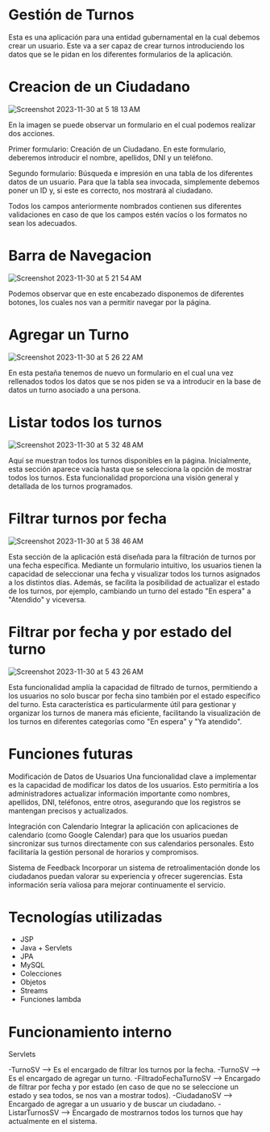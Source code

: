 # Gestión de Turnos

Esta es una aplicación para una entidad gubernamental en la cual debemos crear un usuario. Este va a ser capaz de crear turnos introduciendo los datos que se le pidan en los diferentes formularios de la aplicación.

# Creacion de un Ciudadano

![Screenshot 2023-11-30 at 5 18 13 AM](https://github.com/dmillanlpez/deMillanDiego_pruebatec2/assets/97486464/2f11fdba-c7d5-460b-aa33-e78e42ee5f2f)

En la imagen se puede observar un formulario en el cual podemos realizar dos acciones.

Primer formulario: Creación de un Ciudadano. En este formulario, deberemos introducir el nombre, apellidos, DNI y un teléfono.

Segundo formulario: Búsqueda e impresión en una tabla de los diferentes datos de un usuario. Para que la tabla sea invocada, simplemente debemos poner un ID y, si este es correcto, nos mostrará al ciudadano.

Todos los campos anteriormente nombrados contienen sus diferentes validaciones en caso de que los campos estén vacíos o los formatos no sean los adecuados.

# Barra de Navegacion

![Screenshot 2023-11-30 at 5 21 54 AM](https://github.com/dmillanlpez/deMillanDiego_pruebatec2/assets/97486464/33962f2f-dc4d-42a5-841b-bed7ee51428d)

Podemos observar que en este encabezado disponemos de diferentes botones, los cuales nos van a permitir navegar por la página.

# Agregar un Turno

![Screenshot 2023-11-30 at 5 26 22 AM](https://github.com/dmillanlpez/deMillanDiego_pruebatec2/assets/97486464/d464804f-2aff-4537-b48a-1f323a98b9e7)

En esta pestaña tenemos de nuevo un formulario en el cual una vez rellenados todos los datos que se nos piden se va a introducir en la base de datos un turno asociado a una persona.

# Listar todos los turnos

![Screenshot 2023-11-30 at 5 32 48 AM](https://github.com/dmillanlpez/deMillanDiego_pruebatec2/assets/97486464/383c0f58-ac96-422a-a63f-765fda3ede82)

Aquí se muestran todos los turnos disponibles en la página. Inicialmente, esta sección aparece vacía hasta que se selecciona la opción de mostrar todos los turnos. Esta funcionalidad proporciona una visión general y detallada de los turnos programados.

# Filtrar turnos por fecha

![Screenshot 2023-11-30 at 5 38 46 AM](https://github.com/dmillanlpez/deMillanDiego_pruebatec2/assets/97486464/80432029-e19d-4a4b-b453-9984ae8b1229)

Esta sección de la aplicación está diseñada para la filtración de turnos por una fecha específica. Mediante un formulario intuitivo, los usuarios tienen la capacidad de seleccionar una fecha y visualizar todos los turnos asignados a los distintos días. Además, se facilita la posibilidad de actualizar el estado de los turnos, por ejemplo, cambiando un turno del estado "En espera" a "Atendido" y viceversa. 

# Filtrar por fecha y por estado del turno

![Screenshot 2023-11-30 at 5 43 26 AM](https://github.com/dmillanlpez/deMillanDiego_pruebatec2/assets/97486464/5aa43f79-2643-4c13-b80a-dd7ee3e148d7)

Esta funcionalidad amplía la capacidad de filtrado de turnos, permitiendo a los usuarios no solo buscar por fecha sino también por el estado específico del turno. Esta característica es particularmente útil para gestionar y organizar los turnos de manera más eficiente, facilitando la visualización de los turnos en diferentes categorías como "En espera" y "Ya atendido". 

# Funciones futuras 

Modificación de Datos de Usuarios
Una funcionalidad clave a implementar es la capacidad de modificar los datos de los usuarios. Esto permitiría a los administradores actualizar información importante como nombres, apellidos, DNI, teléfonos, entre otros, asegurando que los registros se mantengan precisos y actualizados.

Integración con Calendario
Integrar la aplicación con aplicaciones de calendario (como Google Calendar) para que los usuarios puedan sincronizar sus turnos directamente con sus calendarios personales. Esto facilitaría la gestión personal de horarios y compromisos.

Sistema de Feedback
Incorporar un sistema de retroalimentación donde los ciudadanos puedan valorar su experiencia y ofrecer sugerencias. Esta información sería valiosa para mejorar continuamente el servicio.

# Tecnologías utilizadas

- JSP
- Java + Servlets
- JPA
- MySQL
- Colecciones
- Objetos
- Streams
- Funciones lambda

# Funcionamiento interno
Servlets

-TurnoSV --> Es el encargado de filtrar los turnos por la fecha.
-TurnoSV --> Es el encargado de agregar un turno.
-FiltradoFechaTurnoSV --> Encargado de filtrar por fecha y por estado (en caso de que no se seleccione un estado y sea todos, se nos van a mostrar todos).
-CiudadanoSV --> Encargado de agregar a un usuario y de buscar un ciudadano.
-ListarTurnosSV --> Encargado de mostrarnos todos los turnos que hay actualmente en el sistema.
